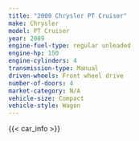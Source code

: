 ```yaml
---
title: "2009 Chrysler PT Cruiser"
make: Chrysler
model: PT Cruiser
year: 2009
engine-fuel-type: regular unleaded
engine-hp: 150
engine-cylinders: 4
transmission-type: Manual
driven-wheels: Front wheel drive
number-of-doors: 4
market-category: N/A
vehicle-size: Compact
vehicle-style: Wagon
---
```


{{< car_info >}}
